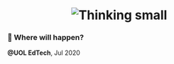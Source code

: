 <h1 align="center">
  <img alt="Thinking small" title="Thinking small" src="https://raw.githubusercontent.com/emkis/labs__talks/master/Thinking%20small%20-%20Creating%20reusable%20components%20with%20Vue/resources/github-banner.jpg" />
</h1>

### :calendar: Where will happen?
**@UOL EdTech**, Jul 2020
